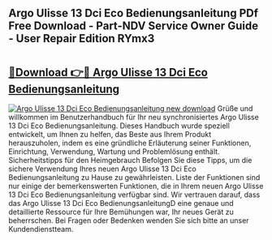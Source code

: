 ## Argo Ulisse 13 Dci Eco Bedienungsanleitung PDf Free Download - Part-NDV Service Owner Guide - User Repair Edition RYmx3

# <h2><a href="http://df08kww.blite.top/?on=Argo+Ulisse+13+Dci+Eco+Bedienungsanleitung">🔗Download 👉🔴 Argo Ulisse 13 Dci Eco Bedienungsanleitung</a></h2>

[![Argo Ulisse 13 Dci Eco Bedienungsanleitung new download](https://i.imgur.com/lujVjoI.png)](http://df08kww.blite.top/?on=Argo+Ulisse+13+Dci+Eco+Bedienungsanleitung)
Grüße und willkommen im Benutzerhandbuch für Ihr neu synchronisiertes Argo Ulisse 13 Dci Eco Bedienungsanleitung. Dieses Handbuch wurde speziell entwickelt, um Ihnen zu helfen, das Beste aus Ihrem Produkt herauszuholen, indem es eine gründliche Erläuterung seiner Funktionen, Einrichtung, Verwendung, Wartung und Problemlösung enthält. Sicherheitstipps für den Heimgebrauch Befolgen Sie diese Tipps, um die sichere Verwendung Ihres neuen Argo Ulisse 13 Dci Eco Bedienungsanleitung zu Hause zu gewährleisten. Liste der Funktionen sind nur einige der bemerkenswerten Funktionen, die in Ihrem neuen Argo Ulisse 13 Dci Eco Bedienungsanleitung verfügbar sind. Wir vertrauen darauf, dass das Argo Ulisse 13 Dci Eco BedienungsanleitungD eine genaue und detaillierte Ressource für Ihre Bemühungen war, Ihr neues Gerät zu beherrschen. Bei Fragen oder Bedenken wenden Sie sich bitte an unser Kundendienstteam.

